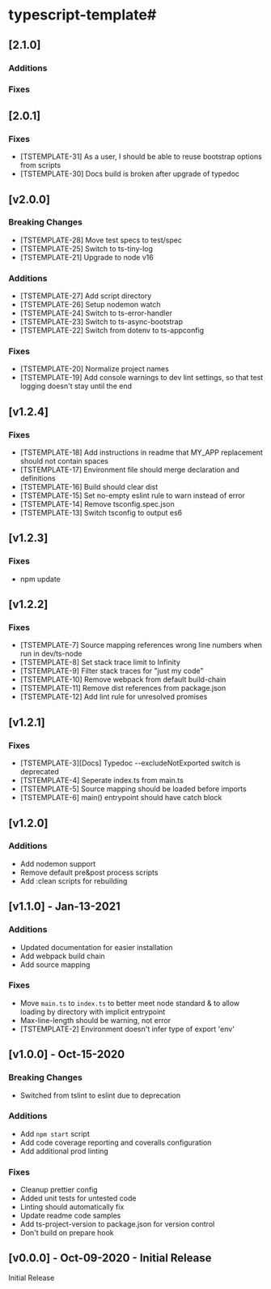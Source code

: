 # typescript-template#

## [2.1.0]

### Additions

### Fixes

## [2.0.1]

### Fixes
- [TSTEMPLATE-31] As a user, I should be able to reuse bootstrap options from scripts
- [TSTEMPLATE-30] Docs build is broken after upgrade of typedoc

## [v2.0.0]

### Breaking Changes
- [TSTEMPLATE-28] Move test specs to test/spec
- [TSTEMPLATE-25] Switch to ts-tiny-log
- [TSTEMPLATE-21] Upgrade to node v16

### Additions
- [TSTEMPLATE-27] Add script directory
- [TSTEMPLATE-26] Setup nodemon watch
- [TSTEMPLATE-24] Switch to ts-error-handler
- [TSTEMPLATE-23] Switch to ts-async-bootstrap
- [TSTEMPLATE-22] Switch from dotenv to ts-appconfig

### Fixes
- [TSTEMPLATE-20] Normalize project names
- [TSTEMPLATE-19] Add console warnings to dev lint settings, so that test logging doesn't stay until the end

## [v1.2.4]

### Fixes
- [TSTEMPLATE-18] Add instructions in readme that MY_APP replacement should not contain spaces
- [TSTEMPLATE-17] Environment file should merge declaration and definitions
- [TSTEMPLATE-16] Build should clear dist
- [TSTEMPLATE-15] Set no-empty eslint rule to warn instead of error
- [TSTEMPLATE-14] Remove tsconfig.spec.json
- [TSTEMPLATE-13] Switch tsconfig to output es6

## [v1.2.3]

### Fixes
- npm update

## [v1.2.2]

### Fixes
- [TSTEMPLATE-7] Source mapping references wrong line numbers when run in dev/ts-node
- [TSTEMPLATE-8] Set stack trace limit to Infinity
- [TSTEMPLATE-9] Filter stack traces for "just my code"
- [TSTEMPLATE-10] Remove webpack from default build-chain
- [TSTEMPLATE-11] Remove dist references from package.json
- [TSTEMPLATE-12] Add lint rule for unresolved promises

## [v1.2.1]

### Fixes
- [TSTEMPLATE-3][Docs] Typedoc --excludeNotExported switch is deprecated
- [TSTEMPLATE-4] Seperate index.ts from main.ts
- [TSTEMPLATE-5] Source mapping should be loaded before imports
- [TSTEMPLATE-6] main() entrypoint should have catch block

## [v1.2.0]

### Additions

- Add nodemon support
- Remove default pre&post process scripts
- Add :clean scripts for rebuilding

## [v1.1.0] - Jan-13-2021

### Additions

- Updated documentation for easier installation
- Add webpack build chain
- Add source mapping

### Fixes

- Move `main.ts` to `index.ts` to better meet node standard & to allow loading by directory with implicit entrypoint
- Max-line-length should be warning, not error
- [TSTEMPLATE-2] Environment doesn't infer type of export 'env'

## [v1.0.0] - Oct-15-2020

### Breaking Changes

- Switched from tslint to eslint due to deprecation

### Additions

- Add `npm start` script
- Add code coverage reporting and coveralls configuration
- Add additional prod linting

### Fixes

- Cleanup prettier config
- Added unit tests for untested code
- Linting should automatically fix
- Update readme code samples
- Add ts-project-version to package.json for version control
- Don't build on prepare hook

## [v0.0.0] - Oct-09-2020 - Initial Release

Initial Release
